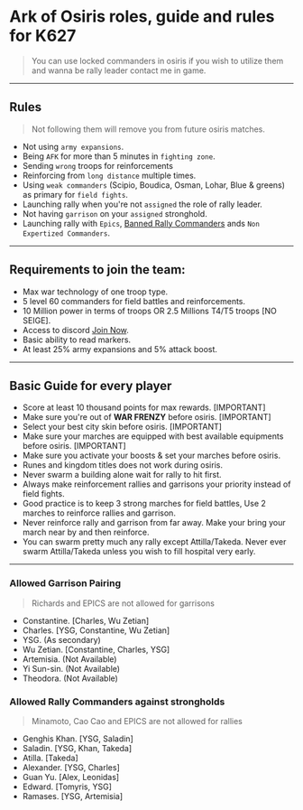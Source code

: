 # Ark of Osiris roles, guide and rules for K627

> You can use locked commanders in osiris if you wish to utilize them and wanna be rally leader contact me in game.

---

## Rules

> Not following them will remove you from future osiris matches.

- Not using `army expansions`.
- Being `AFK` for more than 5 minutes in `fighting zone`.
- Sending `wrong` troops for reinforcements
- Reinforcing from `long distance` multiple times.
- Using `weak commanders` (Scipio, Boudica, Osman, Lohar, Blue & greens) as primary for `field fights`.
- Launching rally when you're not `assigned` the role of rally leader.
- Not having `garrison` on your `assigned` stronghold.
- Launching rally with `Epics`, <a href="#banned rallies">Banned Rally Commanders</a> ands `Non Expertized Commanders`.

---

## Requirements to join the team:

- Max war technology of one troop type.
- 5 level 60 commanders for field battles and reinforcements.
- 10 Million power in terms of troops OR 2.5 Millions T4/T5 troops [NO SEIGE].
- Access to discord <a href="https://discord.gg/fjh5JWa">Join Now</a>.
- Basic ability to read markers.
- At least 25% army expansions and 5% attack boost.

---

## Basic Guide for every player

- Score at least 10 thousand points for max rewards. [IMPORTANT]
- Make sure you're out of <b>WAR FRENZY</b> before osiris. [IMPORTANT]
- Select your best city skin before osiris. [IMPORTANT]
- Make sure your marches are equipped with best available equipments before osiris. [IMPORTANT]
- Make sure you activate your boosts & set your marches before osiris.
- Runes and kingdom titles does not work during osiris.
- Never swarm a building alone wait for rally to hit first.
- Always make reinforcement rallies and garrisons your priority instead of field fights.
- Good practice is to keep 3 strong marches for field battles, Use 2 marches to reinforce rallies and garrison.
- Never reinforce rally and garrison from far away. Make your bring your march near by and then reinforce.
- You can swarm pretty much any rally except Attilla/Takeda. Never ever swarm Attilla/Takeda unless you wish to fill hospital very early.

---

### Allowed Garrison Pairing

> Richards and EPICS are not allowed for garrisons

- Constantine. [Charles, Wu Zetian]
- Charles. [YSG, Constantine, Wu Zetian]
- YSG. (As secondary)
- Wu Zetian. [Constantine, Charles, YSG]
- Artemisia. (Not Available)
- Yi Sun-sin. (Not Available)
- Theodora. (Not Available)

### Allowed Rally Commanders against strongholds

> Minamoto, Cao Cao and EPICS are not allowed for rallies

- Genghis Khan. [YSG, Saladin]
- Saladin. [YSG, Khan, Takeda]
- Atilla. [Takeda]
- Alexander. [YSG, Charles]
- Guan Yu. [Alex, Leonidas]
- Edward. [Tomyris, YSG]
- Ramases. [YSG, Artemisia]
